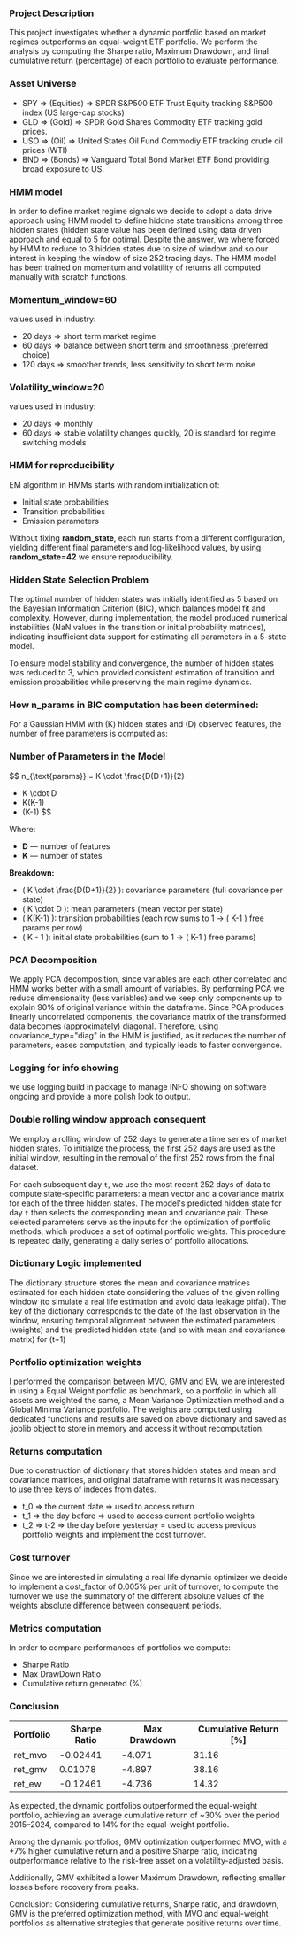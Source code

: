 ### Project Description
This project investigates whether a dynamic portfolio based on market regimes outperforms an equal-weight ETF portfolio. We perform the analysis by computing the Sharpe ratio, Maximum Drawdown, and final cumulative return (percentage) of each portfolio to evaluate performance.

### Asset Universe
- SPY => (Equities) => SPDR S&P500 ETF Trust Equity tracking S&P500 index (US large-cap stocks) 
- GLD => (Gold) => SPDR Gold Shares Commodity ETF tracking gold prices.
- USO => (Oil) => United States Oil Fund Commodiy ETF tracking crude oil prices (WTI)
- BND => (Bonds) => Vanguard Total Bond Market ETF Bond providing broad exposure to US.

### HMM model
In order to define market regime signals we decide to adopt a data drive approach using HMM model to define hiddne state transitions among three hidden states (hidden state value has been defined using data driven approach and equal to 5 for optimal. Despite the answer, we where forced by HMM to reduce to 3 hidden states due to size of window and so our interest in keeping the window of size 252 trading days. The HMM model has been trained on momentum and volatility of returns all computed manually with scratch functions.

### Momentum_window=60
values used in industry:
- 20 days => short term market regime
- 60 days => balance between short term and smoothness (preferred choice)
- 120 days => smoother trends, less sensitivity to short term noise

### Volatility_window=20
values used in industry:
- 20 days => monthly
- 60 days => stable
volatility changes quickly, 20 is standard for regime switching models

### HMM for reproducibility
EM algorithm in HMMs starts with random initialization of:
- Initial state probabilities
- Transition probabilities
- Emission parameters

Without fixing **random_state**, each run starts from a different configuration, yielding different final parameters and log-likelihood values, by using **random_state=42** we ensure reproducibility.

### Hidden State Selection Problem
The optimal number of hidden states was initially identified as 5 based on the Bayesian Information Criterion (BIC), which balances model fit and complexity.
However, during implementation, the model produced numerical instabilities (NaN values in the transition or initial probability matrices), indicating insufficient data support for estimating all parameters in a 5-state model.

To ensure model stability and convergence, the number of hidden states was reduced to 3, which provided consistent estimation of transition and emission probabilities while preserving the main regime dynamics.

### How n_params in BIC computation has been determined:
For a Gaussian HMM with \(K\) hidden states and \(D\) observed features, the number of free parameters is computed as:

### Number of Parameters in the Model

$$
n_{\text{params}} =
K \cdot \frac{D(D+1)}{2}
+ K \cdot D
+ K(K-1)
+ (K-1)
$$

Where:

- **D** — number of features  
- **K** — number of states  

**Breakdown:**

- \( K \cdot \frac{D(D+1)}{2} \): covariance parameters (full covariance per state)  
- \( K \cdot D \): mean parameters (mean vector per state)  
- \( K(K-1) \): transition probabilities (each row sums to 1 → \( K-1 \) free params per row)  
- \( K - 1 \): initial state probabilities (sum to 1 → \( K-1 \) free params)

### PCA Decomposition
We apply PCA decomposition, since variables are each other correlated and HMM works better with a small amount of variables. By performing PCA we reduce dimensionality (less variables) and we keep only components up to explain 90% of original variance within the dataframe. Since PCA produces linearly uncorrelated components, the covariance matrix of the transformed data becomes (approximately) diagonal.
Therefore, using covariance_type="diag" in the HMM is justified, as it reduces the number of parameters, eases computation, and typically leads to faster convergence.

### Logging for info showing
we use logging build in package to manage INFO showing on software ongoing and provide a more polish look to output.

### Double rolling window approach consequent
We employ a rolling window of 252 days to generate a time series of market hidden states. To initialize the process, the first 252 days are used as the initial window, resulting in the removal of the first 252 rows from the final dataset.

For each subsequent day `t`, we use the most recent 252 days of data to compute state-specific parameters: a mean vector and a covariance matrix for each of the three hidden states. The model's predicted hidden state for day `t` then selects the corresponding mean and covariance pair. These selected parameters serve as the inputs for the optimization of portfolio methods, which produces a set of optimal portfolio weights. This procedure is repeated daily, generating a daily series of portfolio allocations.

### Dictionary Logic implemented
The dictionary structure stores the mean and covariance matrices estimated for each hidden state considering the values of the given rolling window (to simulate a real life estimation and avoid data leakage pitfal).
The key of the dictionary corresponds to the date of the last observation in the window, ensuring temporal alignment between the estimated parameters (weights) and the predicted hidden state (and so with mean and covariance matrix) for \(t+1\)

### Portfolio optimization weights
I performed the comparison between MVO, GMV and EW, we are interested in using a Equal Weight portfolio as benchmark, so a portfolio in which all assets are weighted the same, a Mean Variance Optimization method and a Global Minima Variance portfolio. The weights are computed using dedicated functions and results are saved on above dictionary and saved as .joblib object to store in memory and access it without recomputation.

### Returns computation
Due to construction of dictionary that stores hidden states and mean and covariance matrices, and original dataframe with returns it was necessary to use three keys of indeces from dates.
- t_0 => the current date => used to access return 
- t_1 => the day before => used to access current portfolio weights
- t_2 => t-2 => the day before yesterday = used to access previous portfolio weights and implement the cost turnover.

### Cost turnover
Since we are interested in simulating a real life dynamic optimizer we decide to implement a cost_factor of 0.005% per unit of turnover, to compute the turnover we use the summatory of the different absolute values of the weights absolute difference between consequent periods.

### Metrics computation
In order to compare performances of portfolios we compute:
- Sharpe Ratio
- Max DrawDown Ratio
- Cumulative return generated (%)

### Conclusion
| Portfolio | Sharpe Ratio | Max Drawdown | Cumulative Return [%] |
|-----------|-------------|--------------|---------------------|
| ret_mvo   | -0.02441    | -4.071       | 31.16               |
| ret_gmv   | 0.01078     | -4.897       | 38.16               |
| ret_ew    | -0.12461    | -4.736       | 14.32               |

As expected, the dynamic portfolios outperformed the equal-weight portfolio, achieving an average cumulative return of ~30% over the period 2015–2024, compared to 14% for the equal-weight portfolio.

Among the dynamic portfolios, GMV optimization outperformed MVO, with a +7% higher cumulative return and a positive Sharpe ratio, indicating outperformance relative to the risk-free asset on a volatility-adjusted basis.

Additionally, GMV exhibited a lower Maximum Drawdown, reflecting smaller losses before recovery from peaks.

Conclusion: Considering cumulative returns, Sharpe ratio, and drawdown, GMV is the preferred optimization method, with MVO and equal-weight portfolios as alternative strategies that generate positive returns over time.